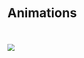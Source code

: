 # Animations 
<br>
<br>

<div width="300px">
 <img src = "https://github.com/PrinceGarg23/Animations/assets/43511492/893b6b1b-99fa-45dd-b067-39b1314d9b8d" />
 </div>
